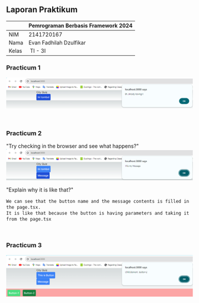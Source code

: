 ## Laporan Praktikum

|  | Pemrograman Berbasis Framework 2024 |
|--|--|
| NIM |  2141720167|
| Nama |  Evan Fadhilah Dzulfikar |
| Kelas | TI - 3I |


### Practicum 1

![Screenshot](assets-report/01.png)

<br />

### Practicum 2

"Try checking in the browser and see what happens?"
![Screenshot](assets-report/02.png)

"Explain why it is like that?"

    We can see that the button name and the message contents is filled in the page.tsx.
    It is like that because the button is having parameters and taking it from the page.tsx

<br />

### Practicum 3

![Screenshot](assets-report/03.png)

<br />